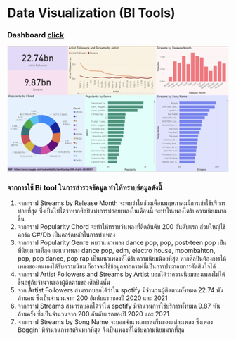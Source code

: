 # Data Visualization (BI Tools)

### Dashboard [click](https://app.powerbi.com/groups/me/reports/f688f1f4-1a71-4d45-a053-7a2c09819b87/ReportSection?ctid=6f4432dc-20d2-441d-b1db-ac3380ba633d)

![img](https://github.com/sit-2021-int214/001-Spotify-Top/blob/main/bi-final-ref.png)

### จากการใช้ Bi tool ในการสำรวจข้อมูล ทำให้ทราบข้อมูลดังนี้

1. จากกราฟ Streams by Release Month จะพบว่าในช่วงเดือนพฤษภาคมมีการเข้าใช้บริการบ่อยที่สุด ซึ่งเป็นไปได้ว่าหากศิลปินทำการปล่อยเพลงในเดือนนี้ จะทำให้เพลงได้รับความนิยมมากขึ้น 
2. จากกราฟ Popularity Chord จะทำให้ทราบว่าเพลงที่ติดอันดับ 200 อันดับแรก ส่วนใหญ่ใช้คอร์ด C#/Db เป็นคอร์ดหลักในการทำเพลง
3. จากกราฟ Popularity Genre พบว่าแนวเพลง dance pop, pop, post-teen pop เป็นที่นิยมมากที่สุด แต่แนวเพลง dance pop, edm, electro house, moombahton, pop, pop dance, pop rap เป็นแนวเพลงที่ได้รับความนิยมน้อยที่สุด หากศิลปินต้องการให้เพลงของตนเองได้รับความนิยม ก็อาจจะใช้ข้อมูลจากกราฟนี้เป็นการประกอบการตัดสินใจได้
4. จากกราฟ Artist Followers and Streams by Artist บอกได้ว่าความนิยมของเพลงไม่ได้ขึ้นอยู่กับจำนวนของผู้ติดตามของศิลปินนั้น
5. จาก Artist Followers สามารถบอกได้ว่าใน spotify มีจำนวนผู้ติดตามทั้งหมด 22.74 พันล้านคน ซึ่งเป็นจำนวนจาก 200 อันดับแรกของปี 2020 และ 2021
6. จากกราฟ Streams สามารถบอกได้ว่าใน spotify มีจำนวนการใช้บริการทั้งหมด 9.87 พันล้านครั้ง ซึ่งเป็นจำนวนจาก 200 อันดับแรกของปี 2020 และ 2021
7. จากกราฟ Streams by Song Name จะบอกจำนวนการสตรีมของแต่ละเพลง ซึ่งเพลง Beggin' มีจำนวนการสตรีมมากที่สุด จึงเป็นเพลงที่ได้รับความนิยมมากที่สุด
